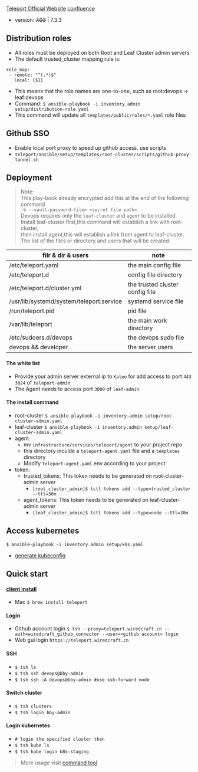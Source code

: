 [Teleport Official Website](https://goteleport.com/docs/)
[confluence](https://wiredcraft.atlassian.net/wiki/spaces/knowledge/pages/407633942/Bastion+server)
* version: ~~7.03~~ | 7.3.3

## Distribution roles
* All roles must be deployed on both Root and Leaf Cluster admin servers
* The default trusted_cluster mapping rule is:    
 ```   
role_map:
  - remote: "^(.*)$"
    local: [$1] 
```
* This means that the role names are one-to-one, such as root:devops -> leaf:devops
* Command: ```$ ansible-playbook -i inventory.admin setup/distribution-role.yaml ```
* This command will update all ```templates/public/roles/*.yaml``` role files


## Github SSO
* Enable local port proxy to speed up github access. use scripts 
* ```teleport/ansible/setup/templates/root-cluster/scripts/github-proxy-tunnel.sh```

## Deployment
> Note:  
> This play-book already encrypted add this at the end of the following command  
> `-b --vault-password-file= <secret file path> `  
> Devops requires only the ```leaf-cluster``` and ```agent``` to be installed.   
> Install leaf-cluster first,this command will establish a link with root-cluster,  
> then install agent,this will establish a link from agent to leaf-cluster.  
> The list of the files or directory and users that will be created: 

| filr & dir & users | note |
| ---- | ---- |
|/etc/teleport.yaml| the main config file|
|/etc/teleport.d|config file directory|
|/etc/teleport.d/cluster.yml| the trusted cluster config file|
|/usr/lib/systemd/system/teleport.service| systemd service file|
|/run/teleport.pid| pid file|
|/var/lib/teleport| the main work directory|
|/etc/sudoers.d/devops| the devops sudo file|  
|devops && developer| the server users|
#### The white list
* Provide your admin server external ip to `Kaleo` for add access to port `443 3024` of `teleport-admin`  
* The Agent needs to access port `3000` of `leaf-admin`
#### The install command  
* root-cluster
  ```$ ansible-playbook -i inventory.admin setup/root-cluster-admin.yaml```
* leaf-cluster
  ```$ ansible-playbook -i inventory.admin setup/leaf-cluster-admin.yaml```
* agent
  * mv `infrastructure/services/teleport/agent` to your project repo
  * this directory inculde a `teleport-agent.yaml` file and a `templates` directory
  * Modify `teleport-agent.yaml` env according to your project
* token:
  * trusted_tokens:  This token needs to be generated on root-cluster-admin server
    * ```[root_cluster_admin]$ tctl tokens add --type=trusted_cluster --ttl=30m ```
  * agent_tokens: This token needs to be generated on leaf-cluster-admin server
    * ```[leaf_cluster_admin]$ tctl tokens add --type=node --ttl=30m ```

## Access kubernetes
```$ ansible-playbook -i inventory.admin setup/k8s.yaml```
* [generate kubeconfig](https://goteleport.com/docs/kubernetes-access/guides/standalone-teleport/)


## Quick start
#### [client install](https://docs.ansible.com/ansible/latest/user_guide/playbooks_prompts.html#id1)
* Mac ```$ brew install teleport ```

#### Login
* Github account login  ```$ tsh --proxy=teleport.wiredcraft.cn --auth=wiredcraft_github_connector --user=<github account> login```
* Web gui login `https://teleport.wiredcraft.cn`

#### SSH 
* ```$ tsh ls```
* ```$ tsh ssh devops@bby-admin```
* ```$ tsh ssh -A devops@bby-admin #use ssh-forward mode``` 
  
#### Switch cluster
* ```$ tsh clusters```
* ```$ tsh login bby-admin```

#### Login kubernetes
* ```# login the specified cluster then```
* ```$ tsh kube ls ```
* ```$ tsh kube login k8s-staging ```

> More usage visit [command tool](https://goteleport.com/docs/server-access/guides/tsh/)